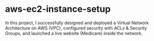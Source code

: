 # aws-ec2-instance-setup
In this project, I successfully designed and deployed a Virtual Network Architecture on AWS (VPC), configured security with ACLs &amp; Security Groups, and launched a live website (Medicare) inside the network.
